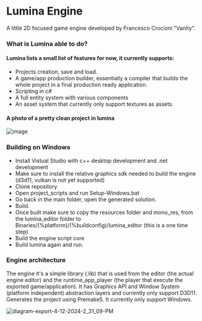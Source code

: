 # Lumina Engine

A little 2D focused game engine developed by Francesco Crocioni "Vanity".

### What is Lumina able to do?
#### Lumina lists a small list of features for now, it currently supports:
- Projects creation, save and load.
- A game/app production builder, essentially a compiler that builds the whole project in a final production ready application.
- Scripting in c#
- A full entity system with various components
- An asset system that currently only support textures as assets.

#### A photo of a pretty clean project in lumina
![image](https://github.com/VanityEmptiness/Lumina/assets/85369525/2e96f4d9-20ac-4427-8848-63bedd59b5f4)

### Building on Windows
- Install Vistual Studio with c++ desktop development and .net development 
- Make sure to install the relative graphics sdk needed to build the engine (d3d11, vulkan is not yet supported)
- Clone repository
- Open project_scripts and run Setup-Windows.bat
- Go back in the main folder, open the generated solution.
- Build.
- Once built make sure to copy the resources folder and mono_res, from the lumina_editor folder to Binaries/(%platform)/(%buildconfig)/lumina_editor (this is a one time step)
- Build the engine script core
- Build lumina again and run.

### Engine architecture
The engine it's a simple library (.lib) that is used from the editor (the actual engine editor) and the runtime_app_player (the player that execute the exported game/application).
It has Graphics API and Window System (platform independent) abstraction layers and currently only support D3D11.
Generates the project using Premake5. It currently only support Windows.

![diagram-export-4-12-2024-2_31_09-PM](https://github.com/VanityEmptiness/Lumina/assets/85369525/dbe0841e-3681-40f4-bb6a-9b93a800b1de)
